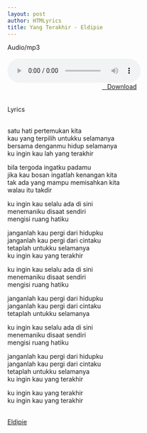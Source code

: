 ```yaml
---
layout: post
author: HTMLyrics
title: Yang Terakhir - Eldipie
---
```


<div class="htl">Audio/mp3</div><br />

<audio class='js-player' style="--plyr-color-main: #212121;" controls>
<source src="https://drive.google.com/uc?authuser=0&id=1umuQtWF0_dku-QPhn3fCHFyZQSSoYlxR&export=download" type="audio/mp3">
</audio><br />

<center>
<a href="/download/yangterakhir-eldipie" class="hbt"><i class="fa fa-chevron-down" aria-hidden="true"></i>&nbsp; &nbsp;Download</a>
</center><br />
<br />

<div class="htl">Lyrics</div><br />

satu hati pertemukan kita<br />
kau yang terpilih untukku selamanya<br />
bersama denganmu hidup selamanya<br />
ku ingin kau lah yang terakhir<br />

bila tergoda ingatku padamu<br />
jika kau bosan ingatlah kenangan kita<br />
tak ada yang mampu memisahkan kita<br />
walau itu takdir<br />

ku ingin kau selalu ada di sini<br />
menemaniku disaat sendiri<br />
mengisi ruang hatiku<br />

janganlah kau pergi dari hidupku<br />
janganlah kau pergi dari cintaku<br />
tetaplah untukku selamanya<br />
ku ingin kau yang terakhir<br />

ku ingin kau selalu ada di sini<br />
menemaniku disaat sendiri<br />
mengisi ruang hatiku<br />

janganlah kau pergi dari hidupku<br />
janganlah kau pergi dari cintaku<br />
tetaplah untukku selamanya<br />

ku ingin kau selalu ada di sini<br />
menemaniku disaat sendiri<br />
mengisi ruang hatiku<br />

janganlah kau pergi dari hidupku<br />
janganlah kau pergi dari cintaku<br />
tetaplah untukku selamanya<br />
ku ingin kau yang terakhir<br />

ku ingin kau yang terakhir<br />
ku ingin kau yang terakhir<br />
<br />

<i class="fa fa-hashtag" aria-hidden="true"></i>
<a href="/artist/eldipie">Eldipie</a>
